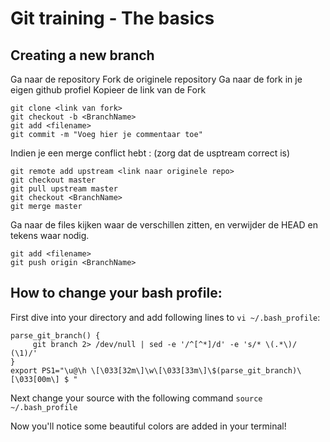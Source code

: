# Git training - The basics

## Creating a new branch

Ga naar de repository
Fork de originele repository
Ga naar de fork in je eigen github profiel
Kopieer de link van de Fork

```
git clone <link van fork>
git checkout -b <BranchName>
git add <filename>
git commit -m "Voeg hier je commentaar toe"
```

Indien je een merge conflict hebt :
(zorg dat de usptream correct is) 
```
git remote add upstream <link naar originele repo>
git checkout master
git pull upstream master
git checkout <BranchName>
git merge master
```


Ga naar de files kijken waar de verschillen zitten, en verwijder de HEAD en tekens waar nodig.

```
git add <filename>
git push origin <BranchName>
```

## How to change your bash profile:

First dive into your directory and add following lines to `vi ~/.bash_profile`:
```
parse_git_branch() {
     git branch 2> /dev/null | sed -e '/^[^*]/d' -e 's/* \(.*\)/ (\1)/'
}
export PS1="\u@\h \[\033[32m\]\w\[\033[33m\]\$(parse_git_branch)\[\033[00m\] $ "
```

Next change your source with the following command `source ~/.bash_profile`

Now you'll notice some beautiful colors are added in your terminal!
